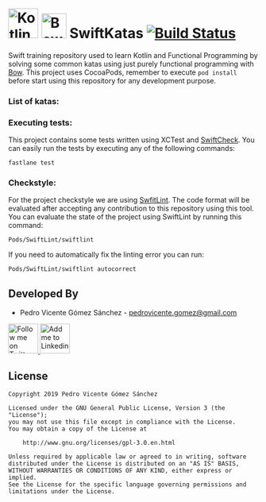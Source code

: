 # <img alt="Kotlin" src="https://upload.wikimedia.org/wikipedia/commons/thumb/9/9d/Swift_logo.svg/2000px-Swift_logo.svg.png" height="60"/> <img alt="Bow" src="https://avatars2.githubusercontent.com/u/44965417?s=200&v=4" height="50"/> SwiftKatas [![Build Status](https://travis-ci.com/pedrovgs/SwiftKatas.svg?branch=master)](https://travis-ci.com/pedrovgs/SwiftKatas)

Swift training repository used to learn Kotlin and Functional Programming by solving some common katas using just purely functional programming with [Bow](https://github.com/bow-swift/bow). This project uses CocoaPods, remember to execute ``pod install`` before start using this repository for any development purpose.

### List of katas:

### Executing tests:

This project contains some tests written using XCTest and [SwiftCheck](https://github.com/typelift/SwiftCheck). You can easily run the tests by executing any of the following commands:

```
fastlane test
```

### Checkstyle:

For the project checkstyle we are using [SwfitLint](https://github.com/realm/SwiftLint). The code format will be evaluated after accepting any contribution to this repository using this tool. You can evaluate the state of the project using SwiftLint by running this command:

```
Pods/SwiftLint/swiftlint
```

If you need to automatically fix the linting error  you can run:

```
Pods/SwiftLint/swiftlint autocorrect
```

Developed By
------------

* Pedro Vicente Gómez Sánchez - <pedrovicente.gomez@gmail.com>

<a href="https://twitter.com/pedro_g_s">
  <img alt="Follow me on Twitter" src="https://image.freepik.com/iconos-gratis/twitter-logo_318-40209.jpg" height="60" width="60"/>
</a>
<a href="https://es.linkedin.com/in/pedrovgs">
  <img alt="Add me to Linkedin" src="https://image.freepik.com/iconos-gratis/boton-del-logotipo-linkedin_318-84979.png" height="60" width="60"/>
</a>

License
-------

    Copyright 2019 Pedro Vicente Gómez Sánchez

    Licensed under the GNU General Public License, Version 3 (the "License");
    you may not use this file except in compliance with the License.
    You may obtain a copy of the License at

        http://www.gnu.org/licenses/gpl-3.0.en.html

    Unless required by applicable law or agreed to in writing, software
    distributed under the License is distributed on an "AS IS" BASIS,
    WITHOUT WARRANTIES OR CONDITIONS OF ANY KIND, either express or implied.
    See the License for the specific language governing permissions and
    limitations under the License.
